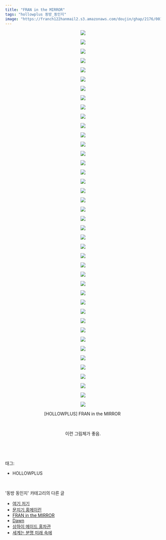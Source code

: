 ```yaml
---
title: "FRAN in the MIRROR"
tags: "hollowplus 동방_동인지"
image: "https://franch122hanmail2.s3.amazonaws.com/doujin/ghap/2176/001.jpg"
---
```

<div class="article">
<p style="text-align: center; clear: none; float: none;"><img src="{{ site.imgserver6 }}/ghap/2176/001.jpg"/></p>
<p style="text-align: center; clear: none; float: none;"><img src="{{ site.imgserver6 }}/ghap/2176/002.jpg"/></p>
<p style="text-align: center; clear: none; float: none;"><img src="{{ site.imgserver6 }}/ghap/2176/003.jpg"/></p>
<p style="text-align: center; clear: none; float: none;"><img src="{{ site.imgserver6 }}/ghap/2176/004.jpg"/></p>
<p style="text-align: center; clear: none; float: none;"><img src="{{ site.imgserver6 }}/ghap/2176/005.jpg"/></p>
<p style="text-align: center; clear: none; float: none;"><img src="{{ site.imgserver6 }}/ghap/2176/006.jpg"/></p>
<p style="text-align: center; clear: none; float: none;"><img src="{{ site.imgserver6 }}/ghap/2176/007.jpg"/></p>
<p style="text-align: center; clear: none; float: none;"><img src="{{ site.imgserver6 }}/ghap/2176/008.jpg"/></p>
<p style="text-align: center; clear: none; float: none;"><img src="{{ site.imgserver6 }}/ghap/2176/009.jpg"/></p>
<p style="text-align: center; clear: none; float: none;"><img src="{{ site.imgserver6 }}/ghap/2176/010.jpg"/></p>
<p style="text-align: center; clear: none; float: none;"><img src="{{ site.imgserver6 }}/ghap/2176/011.jpg"/></p>
<p style="text-align: center; clear: none; float: none;"><img src="{{ site.imgserver6 }}/ghap/2176/012.jpg"/></p>
<p style="text-align: center; clear: none; float: none;"><img src="{{ site.imgserver6 }}/ghap/2176/013.jpg"/></p>
<p style="text-align: center; clear: none; float: none;"><img src="{{ site.imgserver6 }}/ghap/2176/014.jpg"/></p>
<p style="text-align: center; clear: none; float: none;"><img src="{{ site.imgserver6 }}/ghap/2176/015.jpg"/></p>
<p style="text-align: center; clear: none; float: none;"><img src="{{ site.imgserver6 }}/ghap/2176/016.jpg"/></p>
<p style="text-align: center; clear: none; float: none;"><img src="{{ site.imgserver6 }}/ghap/2176/017.jpg"/></p>
<p style="text-align: center; clear: none; float: none;"><img src="{{ site.imgserver6 }}/ghap/2176/018.jpg"/></p>
<p style="text-align: center; clear: none; float: none;"><img src="{{ site.imgserver6 }}/ghap/2176/019.jpg"/></p>
<p style="text-align: center; clear: none; float: none;"><img src="{{ site.imgserver6 }}/ghap/2176/020.jpg"/></p>
<p style="text-align: center; clear: none; float: none;"><img src="{{ site.imgserver6 }}/ghap/2176/021.jpg"/></p>
<p style="text-align: center; clear: none; float: none;"><img src="{{ site.imgserver6 }}/ghap/2176/022.jpg"/></p>
<p style="text-align: center; clear: none; float: none;"><img src="{{ site.imgserver6 }}/ghap/2176/023.jpg"/></p>
<p style="text-align: center; clear: none; float: none;"><img src="{{ site.imgserver6 }}/ghap/2176/024.jpg"/></p>
<p style="text-align: center; clear: none; float: none;"><img src="{{ site.imgserver6 }}/ghap/2176/025.jpg"/></p>
<p style="text-align: center; clear: none; float: none;"><img src="{{ site.imgserver6 }}/ghap/2176/026.jpg"/></p>
<p style="text-align: center; clear: none; float: none;"><img src="{{ site.imgserver6 }}/ghap/2176/027.jpg"/></p>
<p style="text-align: center; clear: none; float: none;"><img src="{{ site.imgserver6 }}/ghap/2176/028.jpg"/></p>
<p style="text-align: center; clear: none; float: none;"><img src="{{ site.imgserver6 }}/ghap/2176/029.jpg"/></p>
<p style="text-align: center; clear: none; float: none;"><img src="{{ site.imgserver6 }}/ghap/2176/030.jpg"/></p>
<p style="text-align: center; clear: none; float: none;"><img src="{{ site.imgserver6 }}/ghap/2176/031.jpg"/></p>
<p style="text-align: center; clear: none; float: none;"><img src="{{ site.imgserver6 }}/ghap/2176/032.jpg"/></p>
<p style="text-align: center; clear: none; float: none;"><img src="{{ site.imgserver6 }}/ghap/2176/033.jpg"/></p>
<p style="text-align: center; clear: none; float: none;"><img src="{{ site.imgserver6 }}/ghap/2176/034.jpg"/></p>
<p style="text-align: center; clear: none; float: none;"><img src="{{ site.imgserver6 }}/ghap/2176/035.jpg"/></p>
<p style="text-align: center; clear: none; float: none;"><img src="{{ site.imgserver6 }}/ghap/2176/036.jpg"/></p>
<p style="text-align: center; clear: none; float: none;"><img src="{{ site.imgserver6 }}/ghap/2176/037.jpg"/></p>
<p style="text-align: center; clear: none; float: none;"><img src="{{ site.imgserver6 }}/ghap/2176/038.jpg"/></p>
<p style="text-align: center; clear: none; float: none;"><img src="{{ site.imgserver6 }}/ghap/2176/039.jpg"/></p>
<p style="text-align: center; clear: none; float: none;"><img src="{{ site.imgserver6 }}/ghap/2176/040.jpg"/></p>
<p style="text-align: center; clear: none; float: none;"><img src="{{ site.imgserver6 }}/ghap/2176/041.jpg"/></p>
<p style="text-align: center; clear: none; float: none;">[HOLLOWPLUS] FRAN in the MIRROR </p>
<p style="text-align: center; clear: none; float: none;"><br/></p>
<p style="text-align: center; clear: none; float: none;">이런 그림체가 좋음.</p>
<p><br/></p>
</div><br/>
<div class="tagTrail">
<p>태그: </p>
<ul>
<li>HOLLOWPLUS</li>
</ul>
</div><br/>
<div class="another">
<p>'동방 동인지' 카테고리의 다른 글</p>
<ul>
<li><a href="/ghap_2178">여기 저기</a></li>
<li><a href="/ghap_2177">문지기 홍메이린</a></li>
<li><a href="/ghap_2176">FRAN in the MIRROR</a></li>
<li><a href="/ghap_2175">Dawn</a></li>
<li><a href="/ghap_2174">상하이 메이드 홍차관</a></li>
<li><a href="/ghap_2173">세계는 분명 미래 속에</a></li>
</ul>
</div><br/>
<div class="cb_module cb_fluid">
<div class="cb_wrt cb_profile">
</div><!-- commentList close -->
</div><br/>
